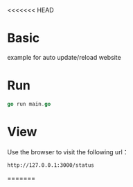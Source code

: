 <<<<<<< HEAD
# Basic
example for auto update/reload website

# Run
```go
go run main.go
```

# View
Use the browser to visit the following url：
```
http://127.0.0.1:3000/status
```
=======

